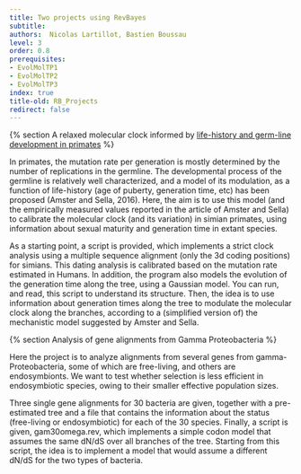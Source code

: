 ```yaml
---
title: Two projects using RevBayes
subtitle:
authors:  Nicolas Lartillot, Bastien Boussau
level: 3
order: 0.8
prerequisites:
- EvolMolTP1
- EvolMolTP2
- EvolMolTP3
index: true
title-old: RB_Projects
redirect: false
---
```


{% section A relaxed molecular clock informed by [life-history and germ-line development in primates](PNAS2016Amster.pdf) %}

In primates, the mutation rate per generation is mostly determined by the number of replications in the germline. The developmental process of the germline is relatively well characterized, and a model of its modulation, as a function of life-history (age of puberty, generation time, etc) has been proposed (Amster and Sella, 2016). Here, the aim is to use this model (and the empirically measured values reported in the article of Amster and Sella) to calibrate the molecular clock (and its variation) in simian primates, using information about sexual maturity and generation time in extant species.

As a starting point, a script is provided, which implements a strict clock analysis using a multiple sequence alignment (only the 3d coding positions) for simians. This dating analysis is calibrated based on the mutation rate estimated in Humans. In addition, the program also models the evolution of the generation time along the tree, using a Gaussian model. You can run, and read, this script to understand its structure. Then, the idea is to use information about generation times along the tree to modulate the molecular clock along the branches, according to a (simplified version of) the mechanistic model suggested by Amster and Sella.

{% section Analysis of gene alignments from Gamma Proteobacteria %}

Here the project is to analyze alignments from several genes from gamma-Proteobacteria, some of which are free-living, and others are endosymbionts. We want to test whether selection is less efficient in endosymbiotic species, owing to their smaller effective population sizes.

Three single gene alignments for 30 bacteria are given, together with a pre-estimated tree and a file that contains the information about the status (free-living or endosymbiotic) for each of the 30 species. Finally, a script is given, gam30omega.rev, which implements a simple codon model that assumes the same dN/dS over all branches of the tree. Starting from this script, the idea is to implement a model that would assume a different dN/dS for the two types of bacteria.

